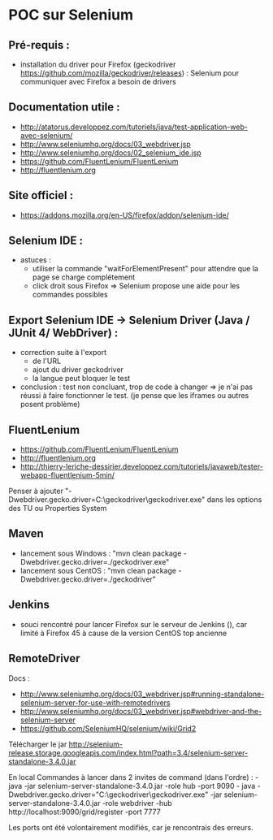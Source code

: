 # POC sur Selenium

## Pré-requis :
 - installation du driver pour Firefox (geckodriver https://github.com/mozilla/geckodriver/releases) : Selenium pour communiquer avec Firefox a besoin de drivers

## Documentation utile :
 - http://atatorus.developpez.com/tutoriels/java/test-application-web-avec-selenium/
 - http://www.seleniumhq.org/docs/03_webdriver.jsp
 - http://www.seleniumhq.org/docs/02_selenium_ide.jsp
 - https://github.com/FluentLenium/FluentLenium
 - http://fluentlenium.org

## Site officiel :
 - https://addons.mozilla.org/en-US/firefox/addon/selenium-ide/

## Selenium IDE :
 - astuces :
    - utiliser la commande "waitForElementPresent" pour attendre que la page se charge complétement
    - click droit sous Firefox => Selenium propose une aide pour les commandes possibles

## Export Selenium IDE -> Selenium Driver (Java / JUnit 4/ WebDriver) :
 - correction suite à l'export
    - de l'URL
    - ajout du driver geckodriver
    - la langue peut bloquer le test
 - conclusion : test non concluant, trop de code à changer => je n'ai pas réussi à faire fonctionner le test. (je pense que les iframes ou autres posent problème)

## FluentLenium
 - https://github.com/FluentLenium/FluentLenium
 - http://fluentlenium.org
 - http://thierry-leriche-dessirier.developpez.com/tutoriels/javaweb/tester-webapp-fluentlenium-5min/

 Penser à ajouter "-Dwebdriver.gecko.driver=C:\geckodriver\geckodriver.exe" dans les options des TU ou Properties System

## Maven
 - lancement sous Windows : "mvn clean package -Dwebdriver.gecko.driver=./geckodriver.exe"
 - lancement sous CentOS : "mvn clean package -Dwebdriver.gecko.driver=./geckodriver"


## Jenkins
 - souci rencontré pour lancer Firefox sur le serveur de Jenkins (), car limité à Firefox 45 à cause de la version CentOS top ancienne

## RemoteDriver
 Docs :
  - http://www.seleniumhq.org/docs/03_webdriver.jsp#running-standalone-selenium-server-for-use-with-remotedrivers
  - http://www.seleniumhq.org/docs/03_webdriver.jsp#webdriver-and-the-selenium-server
  - https://github.com/SeleniumHQ/selenium/wiki/Grid2

Télécharger le jar http://selenium-release.storage.googleapis.com/index.html?path=3.4/selenium-server-standalone-3.4.0.jar

 En local
    Commandes à lancer dans 2 invites de command (dans l'ordre) :
     - java -jar selenium-server-standalone-3.4.0.jar -role hub -port 9090
     - java -Dwebdriver.gecko.driver="C:\geckodriver\geckodriver.exe"  -jar selenium-server-standalone-3.4.0.jar -role webdriver -hub http://localhost:9090/grid/register -port 7777

  Les ports ont été volontairement modifiés, car je rencontrais des erreurs.



